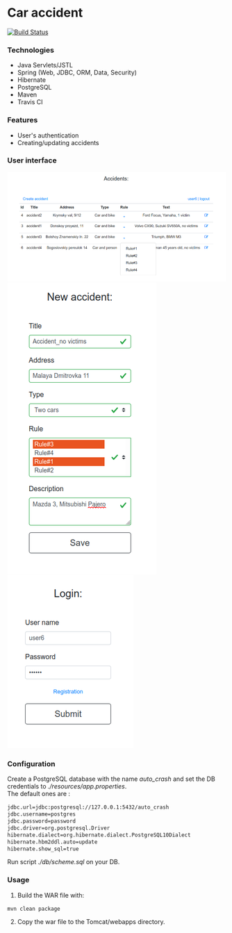 # Car accident
[![Build Status](https://travis-ci.com/amasterenko/job4j_car_accident.svg?branch=master)](https://travis-ci.com/amasterenko/job4j_car_accident)    

### Technologies  
* Java Servlets/JSTL  
* Spring (Web, JDBC, ORM, Data, Security)  
* Hibernate
* PostgreSQL
* Maven
* Travis CI 


### Features
- User's authentication  
- Creating/updating accidents  

### User interface  
![registartion](img/accidents_main.png)  
![registartion](img/accidents_new.png)  
![registartion](img/accidents_login.png)  

### Configuration
Create a PostgreSQL database with the name _auto_crash_ and set the DB credentials to _./resources/app.properties_.  
The default ones are :
```
jdbc.url=jdbc:postgresql://127.0.0.1:5432/auto_crash
jdbc.username=postgres
jdbc.password=password
jdbc.driver=org.postgresql.Driver
hibernate.dialect=org.hibernate.dialect.PostgreSQL10Dialect
hibernate.hbm2ddl.auto=update
hibernate.show_sql=true
```
Run script _./db/scheme.sql_ on your DB.

### Usage

1. Build the WAR file with:   
```
mvn clean package  
```
2. Copy the war file to the Tomcat/webapps directory.  
